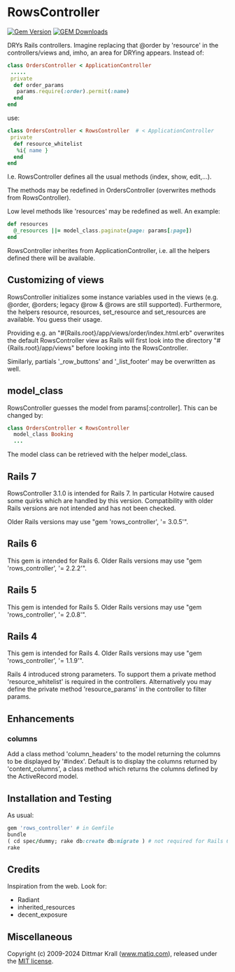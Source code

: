 # RowsController
[![Gem Version](https://badge.fury.io/rb/rows_controller.svg)](https://badge.fury.io/rb/rows_controller)
[![GEM Downloads](https://img.shields.io/gem/dt/rows_controller?color=168AFE&logo=ruby&logoColor=FE1616)](https://rubygems.org/gems/rows_controller)

DRYs Rails controllers. Imagine replacing that @order by 'resource' in the
controllers/views and, imho, an area for DRYing appears.
Instead of:

~~~ruby
class OrdersController < ApplicationController
 .....
 private
  def order_params
   params.require(:order).permit(:name)
  end
end
~~~

use:

~~~ruby
class OrdersController < RowsController  # < ApplicationController
 private
  def resource_whitelist
   %i{ name }
  end
end
~~~

I.e. RowsController defines all the usual methods (index, show, edit,...).

The methods may be redefined in OrdersController
(overwrites methods from RowsController).

Low level methods like 'resources' may be redefined as well.
An example:

~~~ruby
def resources
  @_resources ||= model_class.paginate(page: params[:page])
end
~~~

RowsController inherites from ApplicationController, i.e. all the helpers
defined there will be available.


## Customizing of views

RowsController initializes some instance variables used in the views
(e.g. @order, @orders; legacy @row & @rows are still supported).
Furthermore, the helpers resource, resources, set_resource and
set_resources are available. You guess their usage.

Providing e.g. an "#{Rails.root}/app/views/order/index.html.erb"
overwrites the default RowsController view as Rails will first look
into the directory "#{Rails.root}/app/views" before looking
into the RowsController.

Similarly, partials '\_row\_buttons' and '\_list\_footer' may be overwritten
as well.


## model_class

RowsController guesses the model from params[:controller]. This can
be changed by:

~~~ruby
class OrdersController < RowsController
  model_class Booking
  ...
~~~

The model class can be retrieved with the helper model_class.


## Rails 7

RowsController 3.1.0 is intended for Rails 7.
In particular Hotwire caused some quirks
which are handled by this version.
Compatibility with older Rails versions are not intended
and has not been checked.

Older Rails versions may use "gem 'rows_controller', '= 3.0.5'".


## Rails 6

This gem is intended for Rails 6.
Older Rails versions may use "gem 'rows_controller', '= 2.2.2'".


## Rails 5

This gem is intended for Rails 5.
Older Rails versions may use "gem 'rows_controller', '= 2.0.8'".


## Rails 4

This gem is intended for Rails 4.
Older Rails versions may use "gem 'rows_controller', '= 1.1.9'".

Rails 4 introduced strong parameters.
To support them a private method 'resource_whitelist' is required
in the controllers.
Alternatively you may define the private method 'resource_params'
in the controller to filter params.

## Enhancements

### columns

Add a class method 'column_headers' to the model
returning the columns to be displayed by '#index'.
Default is to display the columns returned by 'content_columns',
a class method which returns the columns defined by the ActiveRecord model.


## Installation and Testing

As usual:

~~~ruby
gem 'rows_controller' # in Gemfile
bundle
( cd spec/dummy; rake db:create db:migrate ) # not required for Rails 6
rake
~~~


## Credits

Inspiration from the web.
Look for:

- Radiant
- inherited_resources
- decent_exposure

## Miscellaneous

Copyright (c) 2009-2024 Dittmar Krall (www.matiq.com),
released under the [MIT license](https://opensource.org/licenses/MIT).

